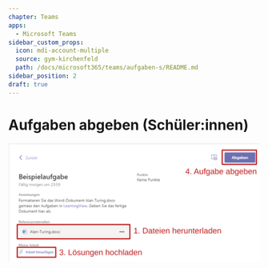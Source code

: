 ```yaml
---
chapter: Teams
apps:
  - Microsoft Teams
sidebar_custom_props:
  icon: mdi-account-multiple
  source: gym-kirchenfeld
  path: /docs/microsoft365/teams/aufgaben-s/README.md
sidebar_position: 2
draft: true
---
```


# Aufgaben abgeben (Schüler:innen)



![](./images/teams-aufgabe-s.svg)
